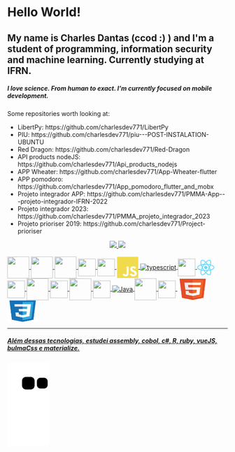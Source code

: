 <h1>Hello World!</h1>
<h2>My name is Charles Dantas (ccod :) ) and I'm a student of programming, information security and machine learning. Currently studying at IFRN. </h2>
<h5>I love science. From human to exact. I'm currently focused on mobile development.</h5>
<p> Some repositories worth looking at: </p>

<ul>
  <li>LibertPy: https://github.com/charlesdev771/LibertPy</li>
  <li>PIU: https://github.com/charlesdev771/piu---POST-INSTALATION-UBUNTU</li>
  <li>Red Dragon: https://github.com/charlesdev771/Red-Dragon</li>
  <li>API products nodeJS: https://github.com/charlesdev771/Api_products_nodejs</li>
  <li>APP Wheater: https://github.com/charlesdev771/App-Wheater-flutter</li>
  <li>APP pomodoro: https://github.com/charlesdev771/App_pomodoro_flutter_and_mobx</li>
  <li>Projeto integrador APP:   https://github.com/charlesdev771/PMMA-App---projeto-integrador-IFRN-2022</li>
  <li>Projeto integrador 2023: https://github.com/charlesdev771/PMMA_projeto_integrador_2023</li>
  <li>Projeto prioriser 2019: https://github.com/charlesdev771/Project-prioriser</li>

</ul>

<div align="center">
  
  <a href="https://github.com/charlesdev771">
  <img height="180em" src="https://github-readme-stats.vercel.app/api?username=charlesdev771&show_icons=true&theme=synthwave&include_all_commits=true&count_private=true"/>
  <img height="180em" src="https://github-readme-stats.vercel.app/api/top-langs/?username=charlesdev771&layout=compact&langs_count=7&theme=synthwave"/>

</div>


  
<div style="display: inline_block"><br>
<img align="center" src="https://cdn.jsdelivr.net/gh/devicons/devicon/icons/c/c-original.svg" height="50" width="50" />
<img align="center" height="50" width="50" src="https://cdn.jsdelivr.net/gh/devicons/devicon/icons/cplusplus/cplusplus-original.svg" />
<img align="center"  src="https://cdn.jsdelivr.net/gh/devicons/devicon/icons/python/python-original.svg" height="50" width="50" />
<img align="center" src="https://cdn.jsdelivr.net/gh/devicons/devicon/icons/django/django-plain.svg" height="40" width="40" />
<img align="center" src="https://cdn.jsdelivr.net/gh/devicons/devicon/icons/flask/flask-original.svg" height="40" width="40"/>
<img align="center" alt="C-Js" height="50" width="50" src="https://raw.githubusercontent.com/devicons/devicon/master/icons/javascript/javascript-plain.svg">
<img align="center" alt="typescript" height='50' width='50' src="https://cdn.jsdelivr.net/gh/devicons/devicon/icons/typescript/typescript-original.svg" />
<img align="center" src="https://cdn.jsdelivr.net/gh/devicons/devicon/icons/react/react-original-wordmark.svg" height=40" width="40" />
<img align="center" alt="C-React" height="40" width="40" src="https://raw.githubusercontent.com/devicons/devicon/master/icons/react/react-original.svg">
<img align="center" src="https://cdn.jsdelivr.net/gh/devicons/devicon/icons/nodejs/nodejs-original.svg"  height=40" width="40" />
<img align="center" src="https://cdn.jsdelivr.net/gh/devicons/devicon/icons/php/php-original.svg" height="50" width="50" />
<img align="center" src="https://cdn.jsdelivr.net/gh/devicons/devicon/icons/laravel/laravel-plain.svg" height="40" width="40" />
<img align="center" src="https://cdn.jsdelivr.net/gh/devicons/devicon/icons/linux/linux-original.svg" height="50" width="50" />
<img align="center" src="https://cdn.jsdelivr.net/gh/devicons/devicon/icons/bash/bash-original.svg" height="40" width="40" />
<img align="center" alt="Java" height="50" width="50" src="https://cdn.jsdelivr.net/gh/devicons/devicon/icons/java/java-original.svg" />
          
  
<img align="center" src="https://cdn.jsdelivr.net/gh/devicons/devicon/icons/dart/dart-original.svg" height="50" width="50" />
<img align="center" src="https://cdn.jsdelivr.net/gh/devicons/devicon/icons/flutter/flutter-original.svg" height="40" width="40" />

          
  
<img align="center" alt="C-HTML" height="50" width="70" src="https://raw.githubusercontent.com/devicons/devicon/master/icons/html5/html5-original.svg">
<img align="center" alt="C-CSS" height="50" width="70" src="https://raw.githubusercontent.com/devicons/devicon/master/icons/css3/css3-original.svg">
</div>
  
<hr>
 <h5>Além dessas tecnologias, estudei assembly, cobol, c#, R, ruby, vueJS, bulmaCss e materialize.</h5>

<div> 
 
  ![Snake animation](https://github.com/rafaballerini/rafaballerini/blob/output/github-contribution-grid-snake.svg)
 
</div>
